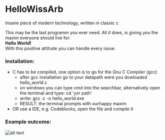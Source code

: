 # HelloWissArb
Insane piece of modern technology, written in classic c

This may be the last programm you ever need. All it does, is giving you the maxim everyone should live for:\
**Hello World!**\
With this positive attitude you can handle every issue. 

### Installation: 
- C has to be compiled, one option is to go for the Gnu C Compiler (gcc)
  - after gcc installation go to your datapath were you dowloaded hello_world.c
  - on windows you can type cmd into the searchbar, alternatively open the terminal and type: cd 'yor path' 
  - write: gcc .c -o hello_world.exe
  - RESULT: the terminal prompts with ourhappy maxim
- OR use a IDE, e.g. Codeblocks, open the file and compile it

### Example outcome: 
![alt text](http://url/to/img.png)
